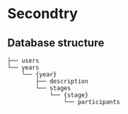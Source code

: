 # Secondtry

## Database structure

```
├── users
└── years
    └── {year}
        ├── description
        └── stages
            └── {stage}
                └── participants
```